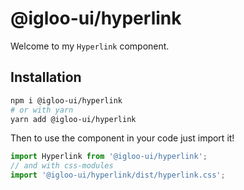 # @igloo-ui/hyperlink

Welcome to my `Hyperlink` component.

## Installation

```sh
npm i @igloo-ui/hyperlink
# or with yarn
yarn add @igloo-ui/hyperlink
```

Then to use the component in your code just import it!

```js
import Hyperlink from '@igloo-ui/hyperlink';
// and with css-modules
import '@igloo-ui/hyperlink/dist/hyperlink.css';
```
